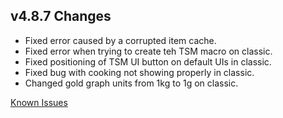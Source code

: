 ## v4.8.7 Changes

* Fixed error caused by a corrupted item cache.
* Fixed error when trying to create teh TSM macro on classic.
* Fixed positioning of TSM UI button on default UIs in classic.
* Fixed bug with cooking not showing properly in classic.
* Changed gold graph units from 1kg to 1g on classic.

[Known Issues](http://support.tradeskillmaster.com/display/KB/TSM4+Currently+Known+Issues)
